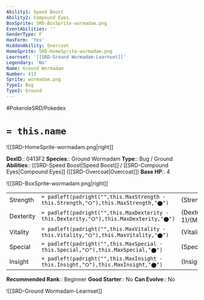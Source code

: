 ```yaml
---
Ability1: Speed Boost
Ability2: Compound Eyes
BoxSprite: SRD-BoxSprite-wormadam.png
EventAbilities: ''
GenderType: F
HasForm: 'Yes'
HiddenAbility: Overcoat
HomeSprite: SRD-HomeSprite-wormadam.png
Learnset: '[[SRD-Ground Wormadam-Learnset]]'
Legendary: 'No'
Name: Ground Wormadam
Number: 413
Sprite: wormadam.png
Type1: Bug
Type2: Ground
---
```


#PokeroleSRD/Pokedex

# `= this.name`

![[SRD-HomeSprite-wormadam.png|right]]

**DexID**:: 0413F2
**Species**:: Ground Wormadam
**Type**:: Bug / Ground
**Abilities**:: [[SRD-Speed Boost|Speed Boost]] / [[SRD-Compound Eyes|Compound Eyes]] ([[SRD-Overcoat|Overcoat]])
**Base HP**:: 4

![[SRD-BoxSprite-wormadam.png|right]]

|           |                                                                                        |                                          |
| --------- | -------------------------------------------------------------------------------------- | ---------------------------------------- |
| Strength  | `= padleft(padright("",this.MaxStrength - this.Strength,"⭘"),this.MaxStrength,"⬤")`    | (Strength::2)/(MaxStrength::5)   |
| Dexterity | `= padleft(padright("",this.MaxDexterity - this.Dexterity,"⭘"),this.MaxDexterity,"⬤")` | (Dexterity:: 1)/(MaxDexterity::3) |
| Vitality  | `= padleft(padright("",this.MaxVitality - this.Vitality,"⭘"),this.MaxVitality,"⬤")`    | (Vitality::3)/(MaxVitality::6)   |
| Special   | `= padleft(padright("",this.MaxSpecial - this.Special,"⭘"),this.MaxSpecial,"⬤")`       | (Special::2)/(MaxSpecial::4)     |
| Insight   | `= padleft(padright("",this.MaxInsight - this.Insight,"⭘"),this.MaxInsight,"⬤")`       | (Insight::2)/(MaxInsight::5)     |

**Recommended Rank**:: Beginner
**Good Starter**:: No
**Can Evolve**:: No

![[SRD-Ground Wormadam-Learnset]]